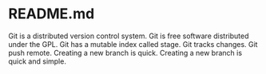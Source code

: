 # README.md #
Git is a distributed version control system.
Git is free software distributed under the GPL.
Git has a mutable index called stage.
Git tracks changes.
Git push remote.
Creating a new branch is quick.
Creating a new branch is quick and simple.
